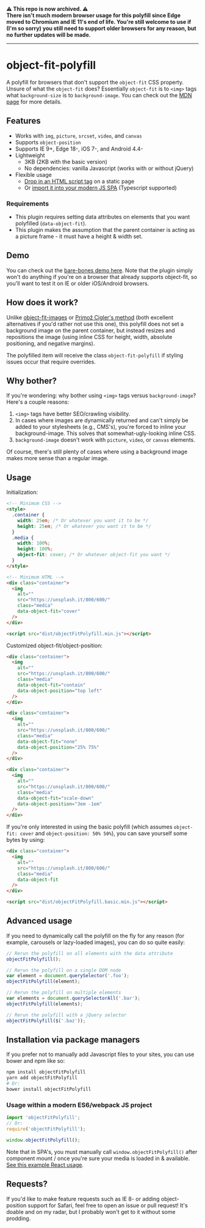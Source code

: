 **⚠️ This repo is now archived. ⚠️**<br/>
**There isn't much modern browser usage for this polyfill since Edge moved to Chromium and IE 11's end of life. You're still welcome to use if (I'm so sorry) you still need to support older browsers for any reason, but no further updates will be made.**

---

# object-fit-polyfill

A polyfill for browsers that don't support the `object-fit` CSS property. Unsure of what the `object-fit` does? Essentially `object-fit` is to `<img>` tags what `background-size` is to `background-image`. You can check out the [MDN page](https://developer.mozilla.org/en-US/docs/Web/CSS/object-fit) for more details.

## Features

- Works with `img`, `picture`, `srcset`, `video`, and `canvas`
- Supports `object-position`
- Supports IE 9+, Edge 18-, iOS 7-, and Android 4.4-
- Lightweight
  - 3KB (2KB with the basic version)
  - No dependencies: vanilla Javascript (works with or without jQuery)
- Flexible usage
  - [Drop in an HTML script tag](#usage) on a static page
  - Or [import it into your modern JS SPA](#usage-within-a-modern-es6webpack-js-project) (Typescript supported)

### Requirements

- This plugin requires setting data attributes on elements that you want polyfilled (`data-object-fit`).
- This plugin makes the assumption that the parent container is acting as a picture frame - it must have a height & width set.

## Demo

You can check out the [bare-bones demo here](http://constancecchen.github.io/object-fit-polyfill/demo/). Note that the plugin simply won't do anything if you're on a browser that already supports object-fit, so you'll want to test it on IE or older iOS/Android browsers.

## How does it work?

Unlike [object-fit-images](https://github.com/fregante/object-fit-images) or [Primož Cigler's method](https://medium.com/@primozcigler/neat-trick-for-css-object-fit-fallback-on-edge-and-other-browsers-afbc53bbb2c3#.17fpxgk0w) (both excellent alternatives if you'd rather not use this one), this polyfill does not set a background image on the parent container, but instead resizes and repositions the image (using inline CSS for height, width, absolute positioning, and negative margins).

The polyfilled item will receive the class `object-fit-polyfill` if styling issues occur that require overrides.

## Why bother?

If you're wondering: why bother using `<img>` tags versus `background-image`? Here's a couple reasons:

1. `<img>` tags have better SEO/crawling visibility.
2. In cases where images are dynamically returned and can't simply be added to your stylesheets (e.g., CMS's), you're forced to inline your background-image. This solves that somewhat-ugly-looking inline CSS.
3. `background-image` doesn't work with `picture`, `video`, or `canvas` elements.

Of course, there's still plenty of cases where using a background image makes more sense than a regular image.

## Usage

Initialization:

```html
<!-- Minimum CSS -->
<style>
  .container {
    width: 25em; /* Or whatever you want it to be */
    height: 25em; /* Or whatever you want it to be */
  }
  .media {
    width: 100%;
    height: 100%;
    object-fit: cover; /* Or whatever object-fit you want */
  }
</style>

<!-- Minimum HTML -->
<div class="container">
  <img
    alt=""
    src="https://unsplash.it/800/600/"
    class="media"
    data-object-fit="cover"
  />
</div>

<script src="dist/objectFitPolyfill.min.js"></script>
```

Customized object-fit/object-position:

```html
<div class="container">
  <img
    alt=""
    src="https://unsplash.it/800/600/"
    class="media"
    data-object-fit="contain"
    data-object-position="top left"
  />
</div>

<div class="container">
  <img
    alt=""
    src="https://unsplash.it/800/600/"
    class="media"
    data-object-fit="none"
    data-object-position="25% 75%"
  />
</div>

<div class="container">
  <img
    alt=""
    src="https://unsplash.it/800/600/"
    class="media"
    data-object-fit="scale-down"
    data-object-position="3em -1em"
  />
</div>
```

If you're only interested in using the basic polyfill (which assumes `object-fit: cover` and `object-position: 50% 50%`), you can save yourself some bytes by using:

```html
<div class="container">
  <img
    alt=""
    src="https://unsplash.it/800/600/"
    class="media"
    data-object-fit
  />
</div>

<script src="dist/objectFitPolyfill.basic.min.js"></script>
```

## Advanced usage

If you need to dynamically call the polyfill on the fly for any reason (for example, carousels or lazy-loaded images), you can do so quite easily:

```js
// Rerun the polyfill on all elements with the data attribute
objectFitPolyfill();

// Rerun the polyfill on a single DOM node
var element = document.querySelector('.foo');
objectFitPolyfill(element);

// Rerun the polyfill on multiple elements
var elements = document.querySelectorAll('.bar');
objectFitPolyfill(elements);

// Rerun the polyfill with a jQuery selector
objectFitPolyfill($('.baz'));
```

## Installation via package managers

If you prefer not to manually add Javascript files to your sites, you can use bower and npm like so:

```sh
npm install objectFitPolyfill
yarn add objectFitPolyfill
# Or:
bower install objectFitPolyfill
```

### Usage within a modern ES6/webpack JS project

```js
import 'objectFitPolyfill';
// Or:
require('objectFitPolyfill');

window.objectFitPolyfill();
```

Note that in SPA's, you must manually call `window.objectFitPolyfill()` after component mount / once you're sure your media is loaded in & available. [See this example React usage](https://github.com/constancecchen/object-fit-polyfill/issues/54#issuecomment-525904688).

## Requests?

If you'd like to make feature requests such as IE 8- or adding object-position support for Safari, feel free to open an issue or pull request! It's doable and on my radar, but I probably won't get to it without some prodding.
